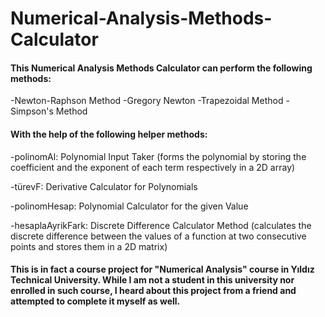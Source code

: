 # Numerical-Analysis-Methods-Calculator

#### This Numerical Analysis Methods Calculator can perform the following methods:
-Newton-Raphson Method
-Gregory Newton
-Trapezoidal Method
-Simpson's Method

#### With the help of the following helper methods:
-polinomAl: Polynomial Input Taker (forms the polynomial by storing the coefficient and the exponent of each term respectively in a 2D array)

-türevF: Derivative Calculator for Polynomials 

-polinomHesap: Polynomial Calculator for the given Value 

-hesaplaAyrikFark: Discrete Difference Calculator Method (calculates the discrete difference between the values of a function at two consecutive points and stores them in a 2D matrix)


#### This is in fact a course project for "Numerical Analysis" course in Yıldız Technical University. While I am not a student in this university nor enrolled in such course, I heard about this project from a friend and attempted to complete it myself as well.
